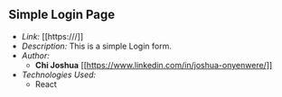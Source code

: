 ## Simple Login Page

- _Link:_ [[https:///]]
- _Description:_ This is a simple Login form.
- _Author:_
  - **Chi Joshua** [[https://www.linkedin.com/in/joshua-onyenwere/]]
- _Technologies Used:_
  - React
